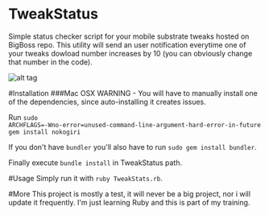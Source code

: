 # TweakStatus
Simple status checker script for your mobile substrate tweaks hosted on BigBoss repo.
This utility will send an user notification everytime one of your tweaks dowload number increases by 10 (you can obviously change that number in the code).

![alt tag](https://raw.github.com/H3xept/TweakStatus/master/img/notification.png)

#Installation
###Mac OSX
WARNING - You will have to manually install one of the dependencies, since auto-installing it creates issues.

Run <code>sudo ARCHFLAGS=-Wno-error=unused-command-line-argument-hard-error-in-future gem install nokogiri </code>

If you don't have `bundler` you'll also have to run `sudo gem install bundler`.

Finally execute `bundle install` in TweakStatus path.

#Usage 
Simply run it with `ruby TweakStats.rb`.

#More
This project is mostly a test, it will never be a big project, nor i will update it frequently.
I'm just learning Ruby and this is part of my training.
